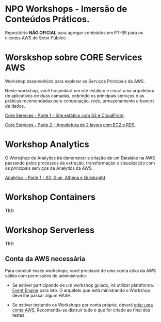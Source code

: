 # NPO Workshops - Imersão de Conteúdos Práticos.

Repositório **NÃO OFICIAL** para agregar conteúdos em PT-BR para os clientes AWS do Setor Público.

# Worskshop sobre CORE Services AWS

Workshop desenvolvido para explorar os Serviços Principais da AWS.

Neste workshop, você hospedará um site estático e criará uma arquitetura de aplicativos de duas camadas, cobrindo os principais serviços e as práticas recomendadas para computação, rede, armazenamento e bancos de dados.

[Core Services - Parte 1 - Site estático com S3 e CloudFront](core/core-s3-cloudfront.MD).

[Core Services - Parte 2 - Arquitetura de 2 layers com EC2 e RDS](core/core-ec2-rds.MD).

# Workshop Analytics

O Workshop de Analytics irá demonstrar a criação de um Datalake na AWS passando pelos processos de extração, transformação e visualização com os principais serviços de Analytics da AWS.

[Analytics - Parte 1 - S3, Glue, Athena e Quicksight](analytics/readme.MD).

# Workshop Containers

TBD

# Workshop Serverless

TBD


## Conta da AWS necessária
Para concluir esses workshops, você precisará de uma conta ativa da AWS válida com permissões de administrador. 

- Se estiver participando de um workshop guiado, irá utilizar plataforma: [Event Engine](https://dashboard.eventengine.run/login) para isto. O arquiteto que está ministrando o Workshop deve lhe passar algum HASH.

- Se estiver testando os Workshops por conta própria, deverá [criar uma conta AWS](https://aws.amazon.com/pt/resources/create-account/). Recomenda-se distruir tudo o que for criado ao final dos testes.
